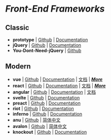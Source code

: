 # _Front-End Frameworks_

## Classic

- **prototype** | [Github](https://github.com/sstephenson/prototype) | [Documentation](http://prototypejs.org/learn/)
- **jQuery** | [Github](https://github.com/jquery/jquery) | [Documentation](http://api.jquery.com/)
- **You-Dont-Need-jQuery** | [Github](https://github.com/nefe/You-Dont-Need-jQuery)


## Modern

- **vue** | [Github](https://github.com/vuejs/vue) | [Documentation](https://vuejs.org/) | [文档](https://cn.vuejs.org/index.html) | [_**More**_](../vue.md)
- **react** | [Github](https://github.com/facebook/react) | [Documentation](https://reactjs.org/) | [文档](https://doc.react-china.org/) | [_**More**_](../react.md)
- **angular** | [Github](https://github.com/angular/angular) | [Documentation](https://angular.io/) | [文档](https://angular.cn/)
- **svelte** | [Github](https://github.com/sveltejs/svelte) | [Documentation](https://svelte.technology/)
- **preact** | [Github](https://github.com/developit/preact) | [Documentation](https://preactjs.com/)
- **riot** | [Github](https://github.com/riot/riot) | [Documentation]( http://riotjs.com/)
- **inferno** | [Github](https://github.com/infernojs/inferno) | [Documentation](https://infernojs.org/)
- **anu** | [Github](https://rubylouvre.github.io/anu/) | [简体中文](https://infernojs.org/)
- **avalon** | [Github](https://github.com/RubyLouvre/avalon) | [简体中文](http://avalonjs.coding.me/)
- **knockout** | [Github](https://github.com/knockout/knockout) | [Documentation](http://knockoutjs.com/documentation/introduction.html)


